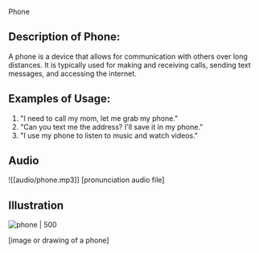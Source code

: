 Phone

## Description of Phone:
A phone is a device that allows for communication with others over long distances. It is typically used for making and receiving calls, sending text messages, and accessing the internet.

## Examples of Usage:
1. "I need to call my mom, let me grab my phone."
2. "Can you text me the address? I'll save it in my phone."
3. "I use my phone to listen to music and watch videos."

## Audio
![[audio/phone.mp3]]
[pronunciation audio file]

## Illustration
![phone | 500](https://oaidalleapiprodscus.blob.core.windows.net/private/org-qFpGQCsYXO6ZWXepP0pas1Gk/user-jrFXylB7R0V1Qoa5xjahv6mK/img-iqK6YVVGZ4kpITGnUOsjJXOP.png?st=2023-12-11T17%3A53%3A43Z&se=2023-12-11T19%3A53%3A43Z&sp=r&sv=2021-08-06&sr=b&rscd=inline&rsct=image/png&skoid=6aaadede-4fb3-4698-a8f6-684d7786b067&sktid=a48cca56-e6da-484e-a814-9c849652bcb3&skt=2023-12-10T23%3A21%3A50Z&ske=2023-12-11T23%3A21%3A50Z&sks=b&skv=2021-08-06&sig=oyoPHh/sXlqyzlZF8g7q9dBGYyVNqj4GAY%2BAx5riSuY%3D)


[image or drawing of a phone]